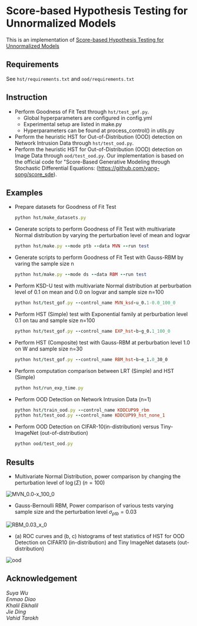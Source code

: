 # Score-based Hypothesis Testing for Unnormalized Models
This is an implementation of [Score-based Hypothesis Testing for Unnormalized Models](https://ieeexplore.ieee.org/document/9813688)
 
## Requirements
See `hst/requirements.txt` and `ood/requirements.txt`

## Instruction
- Perform Goodness of Fit Test through `hst/test_gof.py`.
     - Global hyperparameters are configured in config.yml
     - Experimental setup are listed in make.py 
     - Hyperparameters can be found at process_control() in utils.py
- Perform the heuristic HST for Out-of-Distribution (OOD) detection on Network Intrusion Data through `hst/test_ood.py`.
- Perform the heuristic HST for Out-of-Distribution (OOD) detection on Image Data through `ood/test_ood.py`. Our implementation is based on the official code for "Score-Based Generative Modeling through Stochastic Differential Equations: (https://github.com/yang-song/score_sde).



## Examples
 - Prepare datasets for Goodness of Fit Test
    ```ruby
    python hst/make_datasets.py
    ```
 - Generate scripts to perform Goodness of Fit Test with multivariate Normal distribution by varying the perturbation level of mean and logvar
    ```ruby
    python hst/make.py --mode ptb --data MVN --run test
    ```
 - Generate scripts to perform Goodness of Fit Test with Gauss-RBM by varing the sample size n
    ```ruby
    python hst/make.py --mode ds --data RBM --run test
    ```
 - Perform KSD-U test with multivariate Normal distribution at perburbation level of 0.1 on mean and 0.0 on logvar and sample size n=100
    ```ruby
    python hst/test_gof.py --control_name MVN_ksd-u_0.1-0.0_100_0
    ```
 - Perform HST (Simple) test with Exponential family at perburbation level 0.1 on tau and sample size n=100
    ```ruby
    python hst/test_gof.py --control_name EXP_hst-b-g_0.1_100_0
    ```
 - Perform HST (Composite) test with Gauss-RBM at perburbation level 1.0 on W and sample size n=30
    ```ruby
    python hst/test_gof.py --control_name RBM_hst-b-e_1.0_30_0
    ```
 - Perform computation comparison between LRT (Simple) and HST (Simple)
    ```ruby
    python hst/run_exp_time.py
    ```
 - Perform OOD Detection on Network Intrusion Data (n=1)
    ```ruby
    python hst/train_ood.py --control_name KDDCUP99_rbm
    python hst/test_ood.py --control_name KDDCUP99_hst_none_1
    ```
 - Perform OOD Detection on CIFAR-10(in-distribution) versus Tiny-ImageNet (out-of-distribution)
    ```ruby
    python ood/test_ood.py
    ```

## Results
- Multivariate Normal Distribution, power comparison by changing the perturbation level of $\log(\Sigma)$ $(n=100)$

![MVN_0.0-x_100_0](/asset/MVN_0.0-x_100_0.png)

- Gauss-Bernoulli RBM, Power comparison of various tests varying sample size and the perturbation level $\sigma_{ptb} = 0.03$

![RBM_0.03_x_0](/asset/RBM_0.03_x_0.png)

- (a) ROC curves and (b, c) histograms of test statistics of HST for OOD Detection on CIFAR10 (in-distribution) and Tiny ImageNet datasets (out-distribution)

![ood](/asset/ood.png)

## Acknowledgement
*Suya Wu  
Enmao Diao  
Khalil Elkhalil  
Jie Ding  
Vahid Tarokh*
